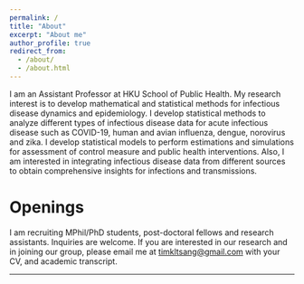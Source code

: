 ```yaml
---
permalink: /
title: "About"
excerpt: "About me"
author_profile: true
redirect_from: 
  - /about/
  - /about.html
---
```


I am an Assistant Professor at HKU School of Public Health. My research interest is to develop mathematical and statistical methods for infectious disease dynamics and epidemiology. I develop statistical methods to analyze different types of infectious disease data for acute infectious disease such as COVID-19, human and avian influenza, dengue, norovirus and zika. I develop statistical models to perform estimations and simulations for assessment of control measure and public health interventions. Also, I am interested in integrating infectious disease data from different sources to obtain comprehensive insights for infections and transmissions. 

Openings
======
I am recruiting MPhil/PhD students, post-doctoral fellows and research assistants. Inquiries are welcome. If you are interested in our research and in joining our group, please email me at timkltsang@gmail.com with your CV, and academic transcript.


------
